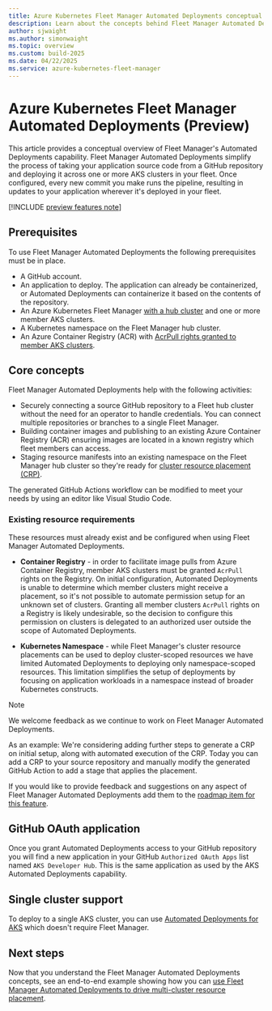 ```yaml
---
title: Azure Kubernetes Fleet Manager Automated Deployments conceptual overview
description: Learn about the concepts behind Fleet Manager Automated Deployments which simplify the process of building and deploying your application from Git.
author: sjwaight
ms.author: simonwaight
ms.topic: overview
ms.custom: build-2025
ms.date: 04/22/2025
ms.service: azure-kubernetes-fleet-manager
---
```


# Azure Kubernetes Fleet Manager Automated Deployments (Preview)

This article provides a conceptual overview of Fleet Manager's Automated Deployments capability. Fleet Manager Automated Deployments simplify the process of taking your application source code from a GitHub repository and deploying it across one or more AKS clusters in your fleet. Once configured, every new commit you make runs the pipeline, resulting in updates to your application wherever it's deployed in your fleet.

[!INCLUDE [preview features note](./includes/preview/preview-callout.md)]

## Prerequisites

To use Fleet Manager Automated Deployments the following prerequisites must be in place.

* A GitHub account.
* An application to deploy. The application can already be containerized, or Automated Deployments can containerize it based on the contents of the repository.
* An Azure Kubernetes Fleet Manager [with a hub cluster][fleet-deploy-hub] and one or more member AKS clusters.
* A Kubernetes namespace on the Fleet Manager hub cluster.
* An Azure Container Registry (ACR) with [AcrPull rights granted to member AKS clusters][acr-create].

## Core concepts

Fleet Manager Automated Deployments help with the following activities:

* Securely connecting a source GitHub repository to a Fleet hub cluster without the need for an operator to handle credentials. You can connect multiple repositories or branches to a single Fleet Manager.
* Building container images and publishing to an existing Azure Container Registry (ACR) ensuring images are located in a known registry which fleet members can access.
* Staging resource manifests into an existing namespace on the Fleet Manager hub cluster so they're ready for [cluster resource placement (CRP)][concept-crp]. 

The generated GitHub Actions workflow can be modified to meet your needs by using an editor like Visual Studio Code.

### Existing resource requirements

These resources must already exist and be configured when using Fleet Manager Automated Deployments.

* **Container Registry** - in order to facilitate image pulls from Azure Container Registry, member AKS clusters must be granted `AcrPull` rights on the Registry. On initial configuration, Automated Deployments is unable to determine which member clusters might receive a placement, so it's not possible to automate permission setup for an unknown set of clusters. Granting all member clusters `AcrPull` rights on a Registry is likely undesirable, so the decision to configure this permission on clusters is delegated to an authorized user outside the scope of Automated Deployments.

* **Kubernetes Namespace** - while Fleet Manager's cluster resource placements can be used to deploy cluster-scoped resources we have limited Automated Deployments to deploying only namespace-scoped resources. This limitation simplifies the setup of deployments by focusing on application workloads in a namespace instead of broader Kubernetes constructs.

> [!NOTE]
> We welcome feedback as we continue to work on Fleet Manager Automated Deployments. 
> 
> As an example: We're considering adding further steps to generate a CRP on initial setup, along with automated execution of the CRP. Today you can add a CRP to your source repository and manually modify the generated GitHub Action to add a stage that applies the placement. 
>
> If you would like to provide feedback and suggestions on any aspect of Fleet Manager Automated Deployments add them to the [roadmap item for this feature](https://github.com/Azure/AKS/issues/4685). 

## GitHub OAuth application

Once you grant Automated Deployments access to your GitHub repository you will find a new application in your GitHub `Authorized OAuth Apps` list named `AKS Developer Hub`. This is the same application as used by the AKS Automated Deployments capability.

## Single cluster support

To deploy to a single AKS cluster, you can use [Automated Deployments for AKS][aks-automated-deployments] which doesn't require Fleet Manager.

## Next steps

Now that you understand the Fleet Manager Automated Deployments concepts, see an end-to-end example showing how you can [use Fleet Manager Automated Deployments to drive multi-cluster resource placement][fleet-autodeploy-howto].

<!-- LINKS -->
[fleet-deploy-hub]: ./concepts-choosing-fleet.md#fleet-manager-with-hub-cluster
[fleet-autodeploy-howto]: ./howto-automated-deployments.md
[concept-crp]: ./concepts-resource-propagation.md
[acr-create]: /azure/aks/cluster-container-registry-integration
[aks-automated-deployments]: /azure/aks/automated-deployments
